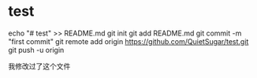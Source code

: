 # test
echo "# test" >> README.md
git init
git add README.md
git commit -m "first commit"
git remote add origin https://github.com/QuietSugar/test.git
git push -u origin 

我修改过了这个文件
